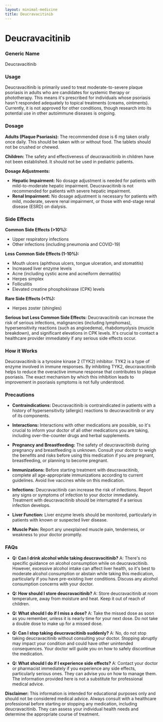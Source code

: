 ```yaml
---
layout: minimal-medicine
title: Deucravacitinib
---
```


# Deucravacitinib
### Generic Name
Deucravacitinib

### Usage

Deucravacitinib is primarily used to treat moderate-to-severe plaque psoriasis in adults who are candidates for systemic therapy or phototherapy.  This means it's prescribed for individuals whose psoriasis hasn't responded adequately to topical treatments (creams, ointments).  Currently, it is not approved for other conditions, though research into its potential use in other autoimmune diseases is ongoing.

### Dosage

**Adults (Plaque Psoriasis):** The recommended dose is 6 mg taken orally once daily.  This should be taken with or without food.  The tablets should not be crushed or chewed.

**Children:** The safety and effectiveness of deucravacitinib in children have not been established.  It should not be used in pediatric patients.

**Dosage Adjustments:**

* **Hepatic Impairment:** No dosage adjustment is needed for patients with mild-to-moderate hepatic impairment.  Deucravacitinib is not recommended for patients with severe hepatic impairment.
* **Renal Impairment:** No dosage adjustment is necessary for patients with mild, moderate, severe renal impairment, or those with end-stage renal disease (ESRD) on dialysis.


### Side Effects

**Common Side Effects (>10%):**

* Upper respiratory infections
* Other infections (including pneumonia and COVID-19)

**Less Common Side Effects (1-10%):**

* Mouth ulcers (aphthous ulcers, tongue ulceration, and stomatitis)
* Increased liver enzyme levels
* Acne (including cystic acne and acneiform dermatitis)
* Herpes simplex
* Folliculitis
* Elevated creatine phosphokinase (CPK) levels


**Rare Side Effects (<1%):**

* Herpes zoster (shingles)


**Serious but Less Common Side Effects:**  Deucravacitinib can increase the risk of serious infections, malignancies (including lymphomas), hypersensitivity reactions (such as angioedema), rhabdomyolysis (muscle breakdown), and significant elevations in CPK levels.  It's crucial to contact a healthcare provider immediately if any serious side effects occur.

### How it Works

Deucravacitinib is a tyrosine kinase 2 (TYK2) inhibitor.  TYK2 is a type of enzyme involved in immune responses. By inhibiting TYK2, deucravacitinib helps to reduce the overactive immune response that contributes to plaque psoriasis.  The exact mechanism by which this inhibition leads to improvement in psoriasis symptoms is not fully understood.

### Precautions

* **Contraindications:** Deucravacitinib is contraindicated in patients with a history of hypersensitivity (allergic) reactions to deucravacitinib or any of its components.

* **Interactions:**  Interactions with other medications are possible, so it's crucial to inform your doctor of all other medications you are taking, including over-the-counter drugs and herbal supplements.

* **Pregnancy and Breastfeeding:**  The safety of deucravacitinib during pregnancy and breastfeeding is unknown.  Consult your doctor to weigh the benefits and risks before using this medication if you are pregnant, breastfeeding, or planning to become pregnant.

* **Immunizations:**  Before starting treatment with deucravacitinib, complete all age-appropriate immunizations according to current guidelines. Avoid live vaccines while on this medication.

* **Infections:** Deucravacitinib can increase the risk of infections.  Report any signs or symptoms of infection to your doctor immediately.  Treatment with deucravacitinib should be interrupted if a serious infection develops.

* **Liver Function:**  Liver enzyme levels should be monitored, particularly in patients with known or suspected liver disease.

* **Muscle Pain:** Report any unexplained muscle pain, tenderness, or weakness to your doctor promptly.


### FAQs

* **Q: Can I drink alcohol while taking deucravacitinib?**  A: There's no specific guidance on alcohol consumption while on deucravacitinib.  However, excessive alcohol intake can affect liver health, so it's best to moderate alcohol consumption or abstain while taking this medication, particularly if you have pre-existing liver conditions. Discuss any alcohol consumption concerns with your doctor.

* **Q: How should I store deucravacitinib?** A: Store deucravacitinib at room temperature, away from moisture and heat. Keep it out of reach of children.

* **Q: What should I do if I miss a dose?** A: Take the missed dose as soon as you remember, unless it is nearly time for your next dose.  Do not take a double dose to make up for a missed dose.

* **Q: Can I stop taking deucravacitinib suddenly?** A:  No, do not stop taking deucravacitinib without consulting your doctor.  Stopping abruptly may impact your condition and could have other unintended consequences.  Your doctor will guide you on how to safely discontinue the medication.

* **Q:  What should I do if I experience side effects?** A:  Contact your doctor or pharmacist immediately if you experience any side effects, particularly serious ones.  They can advise you on how to manage them.  The information provided here is not a substitute for professional medical advice.


**Disclaimer:** This information is intended for educational purposes only and should not be considered medical advice. Always consult with a healthcare professional before starting or stopping any medication, including deucravacitinib.  They can assess your individual health needs and determine the appropriate course of treatment.
